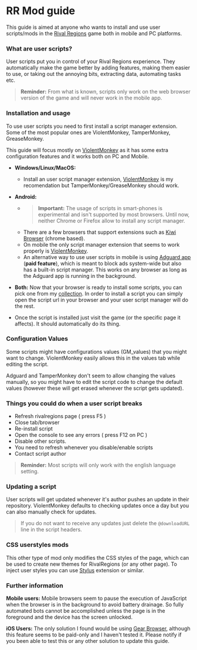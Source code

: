 
# RR Mod guide

This guide is aimed at anyone who wants to install and use user scripts/mods in the [Rival Regions][rr] game both in mobile and PC platforms.

### What are user scripts?

User scripts put you in control of your Rival Regions experience. They automatically make the game better by adding features, making them easier to use, or taking out the annoying bits, extracting data, automating tasks etc.

> **Reminder:** From what is known, scripts only work on the web browser version of the game and will never work in the mobile app.

### Installation and usage

To use user scripts you need to first install a script manager extension. Some of the most popular ones are ViolentMonkey, TamperMonkey, GreaseMonkey.

This guide will focus mostly on [ViolentMonkey][vm] as it has some extra configuration features and it works both on PC and Mobile.

- **Windows/Linux/MacOS:**
    - Install an user script manager extension, [ViolentMonkey][vm] is my recomendation but TamperMonkey/GreaseMonkey should work.

- **Android:**
    - > **Important:** The usage of scripts in smart-phones is experimental and isn't supported by most browsers. Until now, neither Chrome or Firefox allow to install any script manager.
    - There are a few browsers that support extensions such as [Kiwi Browser][kiwi] (chrome based).
    - On mobile the only script manager extension that seems to work properly is [ViolentMonkey][vm].
    - An alternative way to use user scripts in mobile is using [Adguard app][adguard] (**paid feature**), which is meant to block ads system-wide but also has a built-in script manager. This works on any browser as long as the Adguard app is running in the background.


- **Both:** Now that your browser is ready to install some scripts, you can pick one from my [collection][scripts]. In order to install a script you can simply open the script url in your browser and your user script manager will do the rest.

- Once the script is installed just visit the game (or the specific page it affects). It should automatically do its thing.

### Configuration Values
Some scripts might have configurations values (GM_values) that you might want to change. ViolentMonkey easily allows this in the values tab while editing the script.

Adguard and TamperMonkey don't seem to allow changing the values manually, so you might have to edit the script code to change the default values (however these will get erased whenever the script gets updated).

### Things you could do when a user script breaks

- Refresh rivalregions page ( press F5 )
- Close tab/browser
- Re-install script
- Open the console to see any errors ( press F12 on PC )
- Disable other scripts.
- You need to refresh whenever you disable/enable scripts
- Contact script author

> **Reminder:** Most scripts will only work with the english language setting.

### Updating a script

User scripts will get updated whenever it's author pushes an update in their repository. ViolentMonkey defaults to checking updates once a day but you can also manually check for updates.
> If you do not want to receive any updates just delete the `@downloadURL` line in the script headers.

### CSS userstyles mods

This other type of mod only modifies the CSS styles of the page, which can be used to create new themes for RivalRegions (or any other page). To inject user styles you can use [Stylus][stylus] extension or similar.

### Further information

**Mobile users:** Mobile browsers seem to pause the execution of JavaScript when the browser is in the background to avoid battery drainage. So fully automated bots cannot be accomplished unless the page is in the foreground and the device has the screen unlocked.

**iOS Users:** The only solution I found would be using [Gear Browser][gear], although this feature seems to be paid-only and I haven't tested it. Please notify if you been able to test this or any other solution to update this guide.


[rr]: https://rivalregions.com

[kiwi]: https://play.google.com/store/apps/details?id=com.kiwibrowser.browser

[vm]: https://chrome.google.com/webstore/detail/violentmonkey/jinjaccalgkegednnccohejagnlnfdag

[values]: https://raw.githubusercontent.com/pbl0/refill_gold_rr/master/values.jpg

[adguard]: https://adguard.com/es/adguard-android/overview.html

[scripts]: https://rr-tools.eu/mods

[gear]: https://apps.apple.com/us/app/gear-browser/id1458962238

[stylus]: https://github.com/openstyles/stylus#releases
